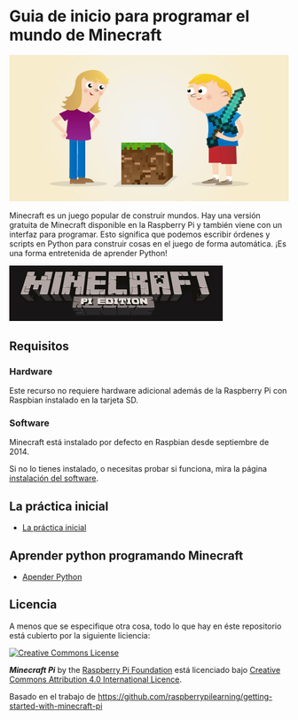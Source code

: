 # Guia de inicio para programar el mundo de Minecraft 

![](images/cover.png)

Minecraft es un juego popular de construir mundos. Hay una versión gratuita de Minecraft disponible en la Raspberry Pi y también viene con un interfaz para programar. Esto significa que podemos escribir órdenes y scripts en Python para construir cosas en el juego de forma automática. ¡Es una forma entretenida de aprender Python!

![Minecraft Pi banner](images/minecraft-pi-banner.png)

## Requisitos
### Hardware

Este recurso no requiere hardware adicional además de la Raspberry Pi con Raspbian instalado en la tarjeta SD.

### Software

Minecraft está instalado por defecto en Raspbian desde septiembre de 2014.

Si no lo tienes instalado, o necesitas probar si funciona, mira la página [instalación del software](software.md).

## La práctica inicial

- [La práctica inicial](practicaInicial.md)


## Aprender python programando Minecraft
- [Apender Python](aprende.md) 

## Licencia

A menos que se especifique otra cosa, todo lo que hay en éste repositorio está cubierto por la siguiente liciencia: 

[![Creative Commons License](http://i.creativecommons.org/l/by-sa/4.0/88x31.png)](http://creativecommons.org/licenses/by-sa/4.0/)

***Minecraft Pi*** by the [Raspberry Pi Foundation](http://www.raspberrypi.org) está licenciado bajo [Creative Commons Attribution 4.0 International Licence](http://creativecommons.org/licenses/by-sa/4.0/).

Basado en el trabajo de https://github.com/raspberrypilearning/getting-started-with-minecraft-pi